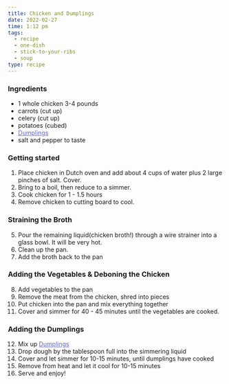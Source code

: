 ```yaml
---
title: Chicken and Dumplings
date: 2022-02-27
time: 1:12 pm
tags:
  - recipe
  - one-dish
  - stick-to-your-ribs
  - soup
type: recipe
---
```


### Ingredients

- 1 whole chicken 3-4 pounds
- carrots (cut up)
- celery (cut up)
- potatoes (cubed)
- <a data-sveltekit-reload href="/recipes/dumplings">Dumplings</a>
- salt and pepper to taste

### Getting started

1. Place chicken in Dutch oven and add about 4 cups of water plus 2 large pinches of salt. Cover.
2. Bring to a boil, then reduce to a simmer.
3. Cook chicken for 1 - 1.5 hours
4. Remove chicken to cutting board to cool.

### Straining the Broth

5. Pour the remaining liquid(chicken broth!) through a wire strainer into a glass bowl. It will be very hot.
6. Clean up the pan.
7. Add the broth back to the pan

### Adding the Vegetables & Deboning the Chicken

8. Add vegetables to the pan
9. Remove the meat from the chicken, shred into pieces
10. Put chicken into the pan and mix everything together
11. Cover and simmer for 40 - 45 minutes until the vegetables are cooked.

### Adding the Dumplings

12. Mix up <a data-sveltekit-reload href="/recipes/dumplings">Dumplings</a>
13. Drop dough by the tablespoon full into the simmering liquid
14. Cover and let simmer for 10-15 minutes, until dumplings have cooked
15. Remove from heat and let it cool for 10-15 minutes
16. Serve and enjoy!

<style>
  a {
    color: #6363cc;
  }

  a:hover {
    color: #ff4500;
  }
</style>
